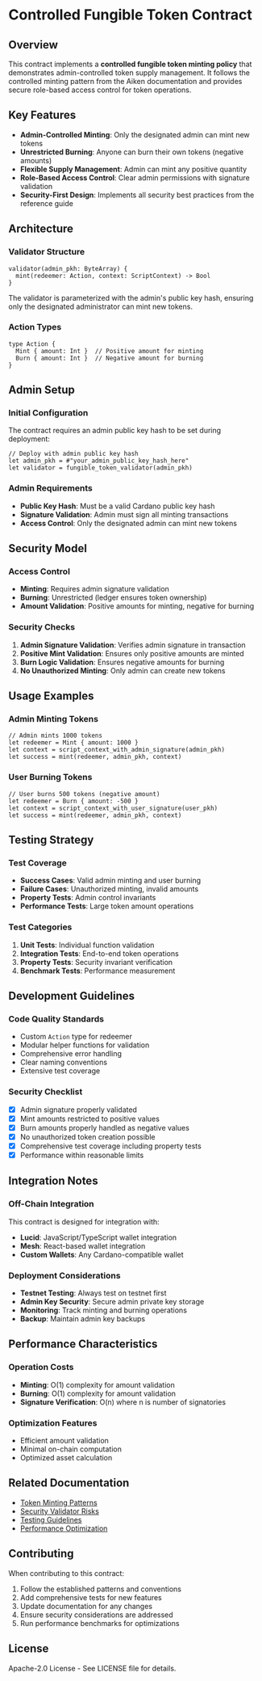 # Controlled Fungible Token Contract

## Overview

This contract implements a **controlled fungible token minting policy** that demonstrates admin-controlled token supply management. It follows the controlled minting pattern from the Aiken documentation and provides secure role-based access control for token operations.

## Key Features

- **Admin-Controlled Minting**: Only the designated admin can mint new tokens
- **Unrestricted Burning**: Anyone can burn their own tokens (negative amounts)
- **Flexible Supply Management**: Admin can mint any positive quantity
- **Role-Based Access Control**: Clear admin permissions with signature validation
- **Security-First Design**: Implements all security best practices from the reference guide

## Architecture

### Validator Structure

```aiken
validator(admin_pkh: ByteArray) {
  mint(redeemer: Action, context: ScriptContext) -> Bool
}
```

The validator is parameterized with the admin's public key hash, ensuring only the designated administrator can mint new tokens.

### Action Types

```aiken
type Action {
  Mint { amount: Int }  // Positive amount for minting
  Burn { amount: Int }  // Negative amount for burning
}
```

## Admin Setup

### Initial Configuration
The contract requires an admin public key hash to be set during deployment:

```aiken
// Deploy with admin public key hash
let admin_pkh = #"your_admin_public_key_hash_here"
let validator = fungible_token_validator(admin_pkh)
```

### Admin Requirements
- **Public Key Hash**: Must be a valid Cardano public key hash
- **Signature Validation**: Admin must sign all minting transactions
- **Access Control**: Only the designated admin can mint new tokens

## Security Model

### Access Control
- **Minting**: Requires admin signature validation
- **Burning**: Unrestricted (ledger ensures token ownership)
- **Amount Validation**: Positive amounts for minting, negative for burning

### Security Checks
1. **Admin Signature Validation**: Verifies admin signature in transaction
2. **Positive Mint Validation**: Ensures only positive amounts are minted
3. **Burn Logic Validation**: Ensures negative amounts for burning
4. **No Unauthorized Minting**: Only admin can create new tokens

## Usage Examples

### Admin Minting Tokens

```aiken
// Admin mints 1000 tokens
let redeemer = Mint { amount: 1000 }
let context = script_context_with_admin_signature(admin_pkh)
let success = mint(redeemer, admin_pkh, context)
```

### User Burning Tokens

```aiken
// User burns 500 tokens (negative amount)
let redeemer = Burn { amount: -500 }
let context = script_context_with_user_signature(user_pkh)
let success = mint(redeemer, admin_pkh, context)
```

## Testing Strategy

### Test Coverage
- **Success Cases**: Valid admin minting and user burning
- **Failure Cases**: Unauthorized minting, invalid amounts
- **Property Tests**: Admin control invariants
- **Performance Tests**: Large token amount operations

### Test Categories
1. **Unit Tests**: Individual function validation
2. **Integration Tests**: End-to-end token operations
3. **Property Tests**: Security invariant verification
4. **Benchmark Tests**: Performance measurement

## Development Guidelines

### Code Quality Standards
- Custom `Action` type for redeemer
- Modular helper functions for validation
- Comprehensive error handling
- Clear naming conventions
- Extensive test coverage

### Security Checklist
- [x] Admin signature properly validated
- [x] Mint amounts restricted to positive values
- [x] Burn amounts properly handled as negative values
- [x] No unauthorized token creation possible
- [x] Comprehensive test coverage including property tests
- [x] Performance within reasonable limits

## Integration Notes

### Off-Chain Integration
This contract is designed for integration with:
- **Lucid**: JavaScript/TypeScript wallet integration
- **Mesh**: React-based wallet integration
- **Custom Wallets**: Any Cardano-compatible wallet

### Deployment Considerations
- **Testnet Testing**: Always test on testnet first
- **Admin Key Security**: Secure admin private key storage
- **Monitoring**: Track minting and burning operations
- **Backup**: Maintain admin key backups

## Performance Characteristics

### Operation Costs
- **Minting**: O(1) complexity for amount validation
- **Burning**: O(1) complexity for amount validation
- **Signature Verification**: O(n) where n is number of signatories

### Optimization Features
- Efficient amount validation
- Minimal on-chain computation
- Optimized asset calculation

## Related Documentation

- [Token Minting Patterns](../../docs/patterns/token-minting.md)
- [Security Validator Risks](../../docs/security/validator-risks.md)
- [Testing Guidelines](../../docs/language/testing.md)
- [Performance Optimization](../../docs/performance/optimization.md)

## Contributing

When contributing to this contract:
1. Follow the established patterns and conventions
2. Add comprehensive tests for new features
3. Update documentation for any changes
4. Ensure security considerations are addressed
5. Run performance benchmarks for optimizations

## License

Apache-2.0 License - See LICENSE file for details.
